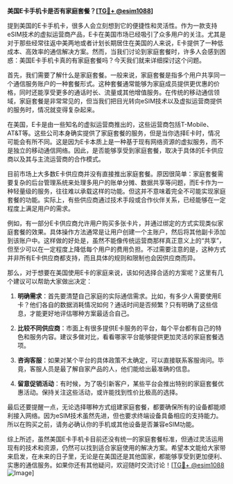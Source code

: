 **美国E卡手机卡是否有家庭套餐？[[TG💪+ @esim1088](https://t.me/s/esim1088)]**

提到美国的E卡手机卡，很多人会立刻想到它的便捷性和灵活性。作为一款支持eSIM技术的虚拟运营商产品，E卡在美国市场已经吸引了众多用户的关注。尤其是对于那些经常往返中美两地或者计划长期居住在美国的人来说，E卡提供了一种低成本、高效率的通信解决方案。然而，当我们讨论到家庭套餐时，许多人会感到困惑：美国E卡手机卡真的有家庭套餐吗？今天我们就来详细探讨这个问题。

首先，我们需要了解什么是家庭套餐。一般来说，家庭套餐是指多个用户共享同一个通信服务账户的一种套餐形式。这种套餐通常能够为家庭成员提供更优惠的价格，同时还能享受更多的通话时长、流量或其他增值服务。在传统的移动通信领域，家庭套餐是非常常见的，但当我们把目光转向eSIM技术以及虚拟运营商提供的服务时，情况就变得复杂起来。

在美国，E卡是由一些知名的虚拟运营商推出的，这些运营商包括T-Mobile、AT&T等。这些公司本身确实提供了家庭套餐的服务，但是当你选择E卡时，情况可能会有所不同。这是因为E卡本质上是一种基于现有网络资源的虚拟服务，而不是独立的移动通信网络。因此，是否能够享受到家庭套餐，取决于具体的E卡供应商以及其与主流运营商的合作模式。

目前市场上大多数E卡供应商并没有直接推出家庭套餐。原因很简单：家庭套餐需要复杂的后台管理系统来处理多用户的账单分摊、数据共享等问题，而E卡作为一种轻量级的服务，往往难以承载这样的功能。但这并不意味着完全不可能实现家庭套餐的功能。实际上，有些供应商通过技术手段或合作伙伴关系，已经能够在一定程度上满足用户的需求。

例如，有一部分E卡供应商允许用户购买多张卡片，并通过绑定的方式实现类似家庭套餐的效果。具体操作方法通常是让用户创建一个主账户，然后将其他副卡添加到该账户中。这样做的好处是，虽然不能像传统运营商那样真正意义上的“共享”，但至少可以在一定程度上降低每个用户的费用负担。不过需要注意的是，这种方式并非所有E卡供应商都支持，而且具体的规则和限制也会因供应商而异。

那么，对于想要在美国使用E卡的家庭来说，该如何选择合适的方案呢？这里有几个建议可以帮助大家做出决定：

1. **明确需求**：首先要清楚自己家庭的实际通信需求。比如，有多少人需要使用E卡？他们各自的数据消耗情况如何？通话时间是否频繁？只有明确了这些信息，才能更好地评估哪种方案最适合自己。

2. **比较不同供应商**：市面上有很多提供E卡服务的平台，每个平台都有自己的特色和服务内容。建议多做对比，看看哪家平台能够提供更加灵活的家庭套餐选项。

3. **咨询客服**：如果对某个平台的具体政策不太确定，可以直接联系客服询问。毕竟，客服人员是最了解自家产品的人，他们能给出最准确的信息。

4. **留意促销活动**：有时候，为了吸引新客户，某些平台会推出特别的家庭套餐优惠活动。保持关注这些活动，或许能找到性价比极高的选择。

最后还要提醒一点，无论选择哪种方式组建家庭套餐，都要确保所有的设备都能顺利接入网络。因为eSIM技术虽然先进，但也要求终端设备具备相应的支持能力。所以在购买之前，请务必确认你的手机或其他设备是否兼容eSIM功能。

综上所述，虽然美国E卡手机卡目前还没有统一的家庭套餐标准，但通过灵活运用现有的技术和资源，仍然可以找到适合家庭使用的解决方案。希望本文能给大家带来启发，在未来的日子里，无论是在美国还是其他国家，都能够享受到更加便利、实惠的通信服务。如果你还有其他疑问，欢迎随时交流讨论！[[TG💪+ @esim1088](https://t.me/s/esim1088) ![Image](https://i.postimg.cc/4NQfJmqS/Snipaste-2025-05-13-00-14-12.png)]